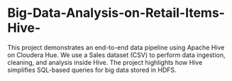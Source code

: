 # Big-Data-Analysis-on-Retail-Items-Hive-
This project demonstrates an end-to-end data pipeline using Apache Hive on Cloudera Hue. We use a Sales dataset (CSV) to perform data ingestion, cleaning, and analysis inside Hive. The project highlights how Hive simplifies SQL-based queries for big data stored in HDFS.
